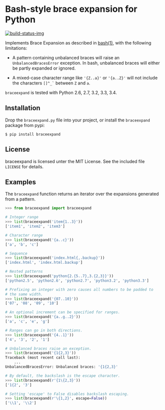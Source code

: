 # Bash-style brace expansion for Python

[![build-status-img]][build-status-url]

Implements Brace Expansion as described in [bash(1)][1], with the following
limitations:

  * A pattern containing unbalanced braces will raise an
    `UnbalancedBracesError` exception. In bash, unbalanced braces will either
    be partly expanded or ignored.

  * A mixed-case character range like `'{Z..a}'` or `'{a..Z}'` will not
    include the characters `` []^_` `` between `Z` and `a`.

`braceexpand` is tested with Python 2.6, 2.7, 3.2, 3.3, 3.4.

## Installation

Drop the `braceexpand.py` file into your project, or install the
`braceexpand` package from pypi:

    $ pip install braceexpand

## License

braceexpand is licensed unter the MIT License. See the included file `LICENSE`
for details.

## Examples

The `braceexpand` function returns an iterator over the expansions generated
from a pattern.

~~~python
>>> from braceexpand import braceexpand

# Integer range
>>> list(braceexpand('item{1..3}'))
['item1', 'item2', 'item3']

# Character range
>>> list(braceexpand('{a..c}'))
['a', 'b', 'c']

# Sequence
>>> list(braceexpand('index.html{,.backup}'))
['index.html', 'index.html.backup']

# Nested patterns
>>> list(braceexpand('python{2.{5..7},3.{2,3}}'))
['python2.5', 'python2.6', 'python2.7', 'python3.2', 'python3.3']

# Prefixing an integer with zero causes all numbers to be padded to
# the same width.
>>> list(braceexpand('{07..10}'))
['07', '08', '09', '10']

# An optional increment can be specified for ranges.
>>> list(braceexpand('{a..g..2}'))
['a', 'c', 'e', 'g']

# Ranges can go in both directions.
>>> list(braceexpand('{4..1}'))
['4', '3', '2', '1']

# Unbalanced braces raise an exception.
>>> list(braceexpand('{1{2,3}'))
Traceback (most recent call last):
    ...
UnbalancedBracesError: Unbalanced braces: '{1{2,3}'

# By default, the backslash is the escape character.
>>> list(braceexpand(r'{1\{2,3}'))
['1{2', '3']

# Setting 'escape' to False disables backslash escaping.
>>> list(braceexpand(r'\{1,2}', escape=False))
['\\1', '\\2']
~~~

[1]: http://man7.org/linux/man-pages/man1/bash.1.html#EXPANSION
[build-status-url]: https://travis-ci.org/trendels/braceexpand
[build-status-img]: https://travis-ci.org/trendels/braceexpand.svg
